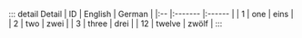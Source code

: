 ::: detail Detail
| ID | English | German |
|:-- |:------- |:------ |
| 1  | one     | eins   |
| 2  | two     | zwei   |
| 3  | three   | drei   |
| 12 | twelve  | zwölf  |
:::
